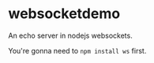 websocketdemo
=============

An echo server in nodejs websockets.

You're gonna need to `npm install ws` first.
